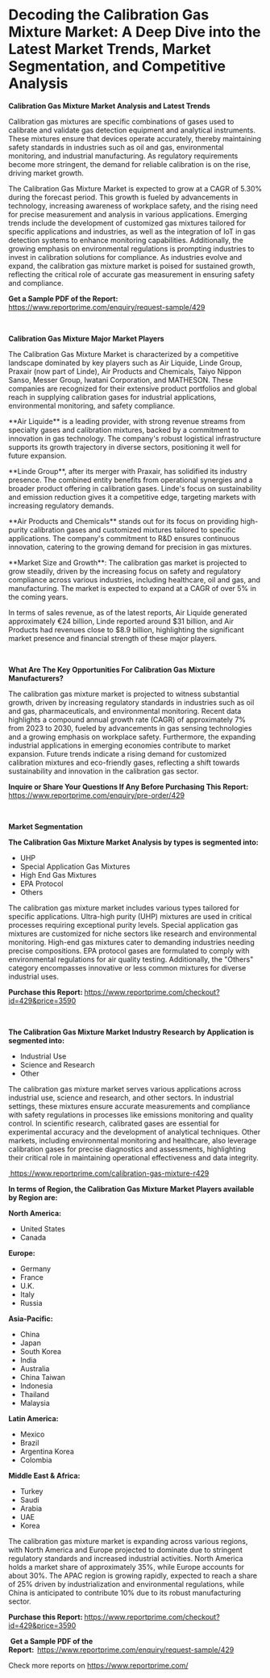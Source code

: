 <p><h1>Decoding the Calibration Gas Mixture Market: A Deep Dive into the Latest Market Trends, Market Segmentation, and Competitive Analysis</h1></p><p><strong>Calibration Gas Mixture Market Analysis and Latest Trends</strong></p>
<p><p>Calibration gas mixtures are specific combinations of gases used to calibrate and validate gas detection equipment and analytical instruments. These mixtures ensure that devices operate accurately, thereby maintaining safety standards in industries such as oil and gas, environmental monitoring, and industrial manufacturing. As regulatory requirements become more stringent, the demand for reliable calibration is on the rise, driving market growth.</p><p>The Calibration Gas Mixture Market is expected to grow at a CAGR of 5.30% during the forecast period. This growth is fueled by advancements in technology, increasing awareness of workplace safety, and the rising need for precise measurement and analysis in various applications. Emerging trends include the development of customized gas mixtures tailored for specific applications and industries, as well as the integration of IoT in gas detection systems to enhance monitoring capabilities. Additionally, the growing emphasis on environmental regulations is prompting industries to invest in calibration solutions for compliance. As industries evolve and expand, the calibration gas mixture market is poised for sustained growth, reflecting the critical role of accurate gas measurement in ensuring safety and compliance.</p></p>
<p><strong>Get a Sample PDF of the Report:&nbsp;</strong> <a href="https://www.reportprime.com/enquiry/request-sample/429?utm_campaign=3248&utm_medium=2&utm_source=Github&utm_content=ia&utm_term=18032025&utm_id=calibration-gas-mixture">https://www.reportprime.com/enquiry/request-sample/429</a></p>
<p>&nbsp;</p>
<p><strong>Calibration Gas Mixture Major Market Players</strong></p>
<p><p>The Calibration Gas Mixture Market is characterized by a competitive landscape dominated by key players such as Air Liquide, Linde Group, Praxair (now part of Linde), Air Products and Chemicals, Taiyo Nippon Sanso, Messer Group, Iwatani Corporation, and MATHESON. These companies are recognized for their extensive product portfolios and global reach in supplying calibration gases for industrial applications, environmental monitoring, and safety compliance.</p><p>**Air Liquide** is a leading provider, with strong revenue streams from specialty gases and calibration mixtures, backed by a commitment to innovation in gas technology. The company's robust logistical infrastructure supports its growth trajectory in diverse sectors, positioning it well for future expansion.</p><p>**Linde Group**, after its merger with Praxair, has solidified its industry presence. The combined entity benefits from operational synergies and a broader product offering in calibration gases. Linde's focus on sustainability and emission reduction gives it a competitive edge, targeting markets with increasing regulatory demands.</p><p>**Air Products and Chemicals** stands out for its focus on providing high-purity calibration gases and customized mixtures tailored to specific applications. The company's commitment to R&D ensures continuous innovation, catering to the growing demand for precision in gas mixtures.</p><p>**Market Size and Growth**: The calibration gas market is projected to grow steadily, driven by the increasing focus on safety and regulatory compliance across various industries, including healthcare, oil and gas, and manufacturing. The market is expected to expand at a CAGR of over 5% in the coming years.</p><p>In terms of sales revenue, as of the latest reports, Air Liquide generated approximately €24 billion, Linde reported around $31 billion, and Air Products had revenues close to $8.9 billion, highlighting the significant market presence and financial strength of these major players.</p></p>
<p>&nbsp;</p>
<p><strong>What Are The Key Opportunities For Calibration Gas Mixture Manufacturers?</strong></p>
<p><p>The calibration gas mixture market is projected to witness substantial growth, driven by increasing regulatory standards in industries such as oil and gas, pharmaceuticals, and environmental monitoring. Recent data highlights a compound annual growth rate (CAGR) of approximately 7% from 2023 to 2030, fueled by advancements in gas sensing technologies and a growing emphasis on workplace safety. Furthermore, the expanding industrial applications in emerging economies contribute to market expansion. Future trends indicate a rising demand for customized calibration mixtures and eco-friendly gases, reflecting a shift towards sustainability and innovation in the calibration gas sector.</p></p>
<p><strong>Inquire or Share Your Questions If Any Before Purchasing This Report:</strong> <a href="https://www.reportprime.com/enquiry/pre-order/429?utm_campaign=3248&utm_medium=2&utm_source=Github&utm_content=ia&utm_term=18032025&utm_id=calibration-gas-mixture">https://www.reportprime.com/enquiry/pre-order/429</a></p>
<p>&nbsp;</p>
<p><strong>Market Segmentation</strong></p>
<p><strong>The Calibration Gas Mixture Market Analysis by types is segmented into:</strong></p>
<p><ul><li>UHP</li><li>Special Application Gas Mixtures</li><li>High End Gas Mixtures</li><li>EPA Protocol</li><li>Others</li></ul></p>
<p><p>The calibration gas mixture market includes various types tailored for specific applications. Ultra-high purity (UHP) mixtures are used in critical processes requiring exceptional purity levels. Special application gas mixtures are customized for niche sectors like research and environmental monitoring. High-end gas mixtures cater to demanding industries needing precise compositions. EPA protocol gases are formulated to comply with environmental regulations for air quality testing. Additionally, the "Others" category encompasses innovative or less common mixtures for diverse industrial uses.</p></p>
<p><strong>Purchase this Report:&nbsp;</strong><a href="https://www.reportprime.com/checkout?id=429&price=3590&utm_campaign=3248&utm_medium=2&utm_source=Github&utm_content=ia&utm_term=18032025&utm_id=calibration-gas-mixture">https://www.reportprime.com/checkout?id=429&price=3590</a></p>
<p>&nbsp;</p>
<p><strong>The Calibration Gas Mixture Market Industry Research by Application is segmented into:</strong></p>
<p><ul><li>Industrial Use</li><li>Science and Research</li><li>Other</li></ul></p>
<p><p>The calibration gas mixture market serves various applications across industrial use, science and research, and other sectors. In industrial settings, these mixtures ensure accurate measurements and compliance with safety regulations in processes like emissions monitoring and quality control. In scientific research, calibrated gases are essential for experimental accuracy and the development of analytical techniques. Other markets, including environmental monitoring and healthcare, also leverage calibration gases for precise diagnostics and assessments, highlighting their critical role in maintaining operational effectiveness and data integrity.</p></p>
<p><a href="https://www.reportprime.com/calibration-gas-mixture-r429?utm_campaign=3248&utm_medium=2&utm_source=Github&utm_content=ia&utm_term=18032025&utm_id=calibration-gas-mixture">&nbsp;https://www.reportprime.com/calibration-gas-mixture-r429</a></p>
<p><strong>In terms of Region, the Calibration Gas Mixture Market Players available by Region are:</strong></p>
<p>
    <p> <strong> North America: </strong>
        <ul>
            <li>United States</li>
            <li>Canada</li>
        </ul>
        </p> 
    <p> <strong> Europe: </strong>
        <ul>
            <li>Germany</li>
            <li>France</li>
            <li>U.K.</li>
            <li>Italy</li>
            <li>Russia</li>
        </ul>
        </p> 
    <p> <strong> Asia-Pacific: </strong>
        <ul>
            <li>China</li>
            <li>Japan</li>
            <li>South Korea</li>
            <li>India</li>
            <li>Australia</li>
            <li>China Taiwan</li>
            <li>Indonesia</li>
            <li>Thailand</li>
            <li>Malaysia</li>
        </ul>
        </p> 
    <p> <strong> Latin America: </strong>
        <ul>
            <li>Mexico</li>
            <li>Brazil</li>
            <li>Argentina Korea</li>
            <li>Colombia</li>
        </ul>
        </p> 
    <p> <strong> Middle East & Africa: </strong>
        <ul>
            <li>Turkey</li>
            <li>Saudi</li>
            <li>Arabia</li>
            <li>UAE</li>
            <li>Korea</li>
        </ul>
    </p>
    </p>
<p><p>The calibration gas mixture market is expanding across various regions, with North America and Europe projected to dominate due to stringent regulatory standards and increased industrial activities. North America holds a market share of approximately 35%, while Europe accounts for about 30%. The APAC region is growing rapidly, expected to reach a share of 25% driven by industrialization and environmental regulations, while China is anticipated to contribute 10% due to its robust manufacturing sector.</p></p>
<p><strong>Purchase this Report: </strong><a href="https://www.reportprime.com/checkout?id=429&price=3590&utm_campaign=3248&utm_medium=2&utm_source=Github&utm_content=ia&utm_term=18032025&utm_id=calibration-gas-mixture">https://www.reportprime.com/checkout?id=429&price=3590</a></p>
<p>&nbsp;<strong>Get a Sample PDF of the Report:&nbsp;&nbsp;</strong><a href="https://www.reportprime.com/enquiry/request-sample/429?utm_campaign=3248&utm_medium=2&utm_source=Github&utm_content=ia&utm_term=18032025&utm_id=calibration-gas-mixture">https://www.reportprime.com/enquiry/request-sample/429</a></p>
<p><strong></strong></p>
<p>Check more reports on <a href="https://www.reportprime.com/?utm_campaign=3248&utm_medium=2&utm_source=Github&utm_content=ia&utm_term=18032025&utm_id=calibration-gas-mixture">https://www.reportprime.com/</a></p>